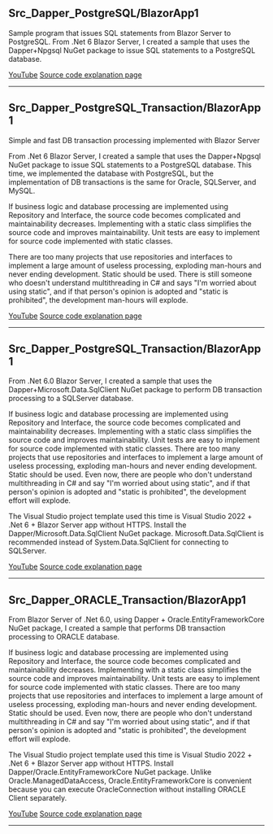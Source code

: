 ## Src_Dapper_PostgreSQL/BlazorApp1
Sample program that issues SQL statements from Blazor Server to PostgreSQL.
From .Net 6 Blazor Server, I created a sample that uses the Dapper+Npgsql NuGet package to issue SQL statements to a PostgreSQL database.

[YouTube](https://youtu.be/iIy5jgl7ArI)
[Source code explanation page](https://blog.unikktle.com/blazor-server%e3%81%8b%e3%82%89-postgresql%e3%81%b8sql%e6%96%87%e3%82%92%e7%99%ba%e8%a1%8c%e3%81%99%e3%82%8b/)

---

## Src_Dapper_PostgreSQL_Transaction/BlazorApp1
Simple and fast DB transaction processing implemented with Blazor Server

From .Net 6 Blazor Server, I created a sample that uses the Dapper+Npgsql NuGet package to issue SQL statements to a PostgreSQL database.
This time, we implemented the database with PostgreSQL, but the implementation of DB transactions is the same for Oracle, SQLServer, and MySQL.

If business logic and database processing are implemented using Repository and Interface, the source code becomes complicated and maintainability decreases.
Implementing with a static class simplifies the source code and improves maintainability.
Unit tests are easy to implement for source code implemented with static classes.

There are too many projects that use repositories and interfaces to implement a large amount of useless processing, exploding man-hours and never ending development. Static should be used.
There is still someone who doesn't understand multithreading in C# and says "I'm worried about using static", and if that person's opinion is adopted and "static is prohibited", the development man-hours will explode.

[YouTube](https://youtu.be/vA0kaUObOCU)
[Source code explanation page](https://blog.unikktle.com/blazor-server%e3%81%a7%e5%ae%9f%e8%a3%85%e3%81%99%e3%82%8b%e3%82%b7%e3%83%b3%e3%83%97%e3%83%ab%e3%81%a7%e9%ab%98%e9%80%9f%e3%81%aadb%e3%83%88%e3%83%a9%e3%83%b3%e3%82%b6%e3%82%af%e3%82%b7%e3%83%a7/)

---

## Src_Dapper_PostgreSQL_Transaction/BlazorApp1

From .Net 6.0 Blazor Server, I created a sample that uses the Dapper+Microsoft.Data.SqlClient NuGet package to perform DB transaction processing to a SQLServer database.

If business logic and database processing are implemented using Repository and Interface, the source code becomes complicated and maintainability decreases.
Implementing with a static class simplifies the source code and improves maintainability.
Unit tests are easy to implement for source code implemented with static classes.
There are too many projects that use repositories and interfaces to implement a large amount of useless processing, exploding man-hours and never ending development. Static should be used.
Even now, there are people who don't understand multithreading in C# and say "I'm worried about using static", and if that person's opinion is adopted and "static is prohibited", the development effort will explode.

The Visual Studio project template used this time is Visual Studio 2022 + .Net 6 + Blazor Server app without HTTPS.
Install the Dapper/Microsoft.Data.SqlClient NuGet package.
Microsoft.Data.SqlClient is recommended instead of System.Data.SqlClient for connecting to SQLServer.

[YouTube](https://youtu.be/UKs5qsJLqvg)
[Source code explanation page](https://blog.unikktle.com/blazor-server%e3%81%a7%e5%ae%9f%e8%a3%85%e3%81%99%e3%82%8b%e3%82%b7%e3%83%b3%e3%83%97%e3%83%ab%e3%81%a7%e9%ab%98%e9%80%9f%e3%81%aadb%e3%83%88%e3%83%a9%e3%83%b3%e3%82%b6%e3%82%af%e3%82%b7%e3%83%a7-2/)


---

## Src_Dapper_ORACLE_Transaction/BlazorApp1

From Blazor Server of .Net 6.0, using Dapper + Oracle.EntityFrameworkCore NuGet package, I created a sample that performs DB transaction processing to ORACLE database.

If business logic and database processing are implemented using Repository and Interface, the source code becomes complicated and maintainability decreases.
Implementing with a static class simplifies the source code and improves maintainability.
Unit tests are easy to implement for source code implemented with static classes.
There are too many projects that use repositories and interfaces to implement a large amount of useless processing, exploding man-hours and never ending development. Static should be used.
Even now, there are people who don't understand multithreading in C# and say "I'm worried about using static", and if that person's opinion is adopted and "static is prohibited", the development effort will explode.

The Visual Studio project template used this time is Visual Studio 2022 + .Net 6 + Blazor Server app without HTTPS.
Install Dapper/Oracle.EntityFrameworkCore NuGet package.
Unlike Oracle.ManagedDataAccess, Oracle.EntityFrameworkCore is convenient because you can execute OracleConnection without installing ORACLE Client separately.

[YouTube](https://youtu.be/yW5ueJsgpkw)
[Source code explanation page](https://blog.unikktle.com/blazor-server%e3%81%a7%e5%ae%9f%e8%a3%85%e3%81%99%e3%82%8b%e3%82%b7%e3%83%b3%e3%83%97%e3%83%ab%e3%81%a7%e9%ab%98%e9%80%9f%e3%81%aadb%e3%83%88%e3%83%a9%e3%83%b3%e3%82%b6%e3%82%af%e3%82%b7%e3%83%a7-3/)


---

